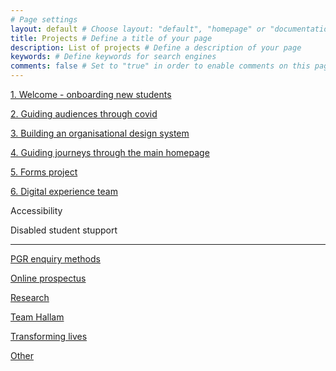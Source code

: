 ```yaml
---
# Page settings
layout: default # Choose layout: "default", "homepage" or "documentation-archive"
title: Projects # Define a title of your page
description: List of projects # Define a description of your page
keywords: # Define keywords for search engines
comments: false # Set to "true" in order to enable comments on this page. Make sure you properly setup "disqus_forum_shortname" variable in "_config.yml"
---
```



[1. Welcome - onboarding new students](portfolio/welcome.md)

[2. Guiding audiences through covid](portfolio/covid.md)

[3. Building an organisational design system](portfolio/designsystem.md)

[4. Guiding journeys through the main homepage](portfolio/homepage.md)

[5. Forms project](portfolio/homepage.md)

[6. Digital experience team](portfolio/homepage.md)

Accessibility

Disabled student stupport

-------

[PGR enquiry methods](projPGR.md)

[Online prospectus](portfolio/onlineprospectus.md)

[Research](portfolio/research.md)

[Team Hallam](portfolio/teamhallam.md)

[Transforming lives](portfolio/transforminglives.md)



[Other](portfolio/other.md)




